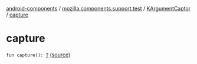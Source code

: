 [android-components](../../index.md) / [mozilla.components.support.test](../index.md) / [KArgumentCaptor](index.md) / [capture](./capture.md)

# capture

`fun capture(): `[`T`](index.md#T) [(source)](https://github.com/mozilla-mobile/android-components/blob/master/components/support/test/src/main/java/mozilla/components/support/test/ArgumentCaptor.kt#L34)